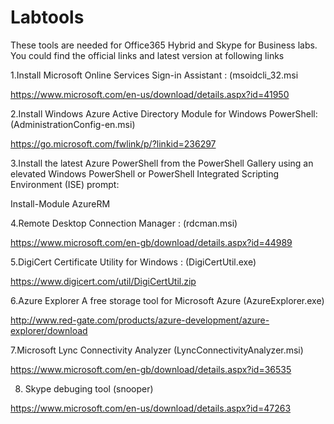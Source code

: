 # Labtools
These tools are needed for Office365 Hybrid and Skype for Business labs. 
You could find the official links and latest version at following links

  1.Install Microsoft Online Services Sign-in Assistant : (msoidcli_32.msi
  
https://www.microsoft.com/en-us/download/details.aspx?id=41950

  2.Install Windows Azure Active Directory Module for Windows PowerShell:(AdministrationConfig-en.msi)
  
https://go.microsoft.com/fwlink/p/?linkid=236297

  3.Install the latest Azure PowerShell from the PowerShell Gallery using an elevated Windows PowerShell or PowerShell Integrated Scripting Environment (ISE) prompt:
  
Install-Module AzureRM

  4.Remote Desktop Connection Manager : (rdcman.msi)
  
https://www.microsoft.com/en-gb/download/details.aspx?id=44989

  5.DigiCert Certificate Utility for Windows : (DigiCertUtil.exe)
  
https://www.digicert.com/util/DigiCertUtil.zip

  6.Azure Explorer A free storage tool for Microsoft Azure (AzureExplorer.exe)
  
http://www.red-gate.com/products/azure-development/azure-explorer/download

  7.Microsoft Lync Connectivity Analyzer (LyncConnectivityAnalyzer.msi)
  
https://www.microsoft.com/en-gb/download/details.aspx?id=36535

  8. Skype debuging tool (snooper)
  
https://www.microsoft.com/en-us/download/details.aspx?id=47263
